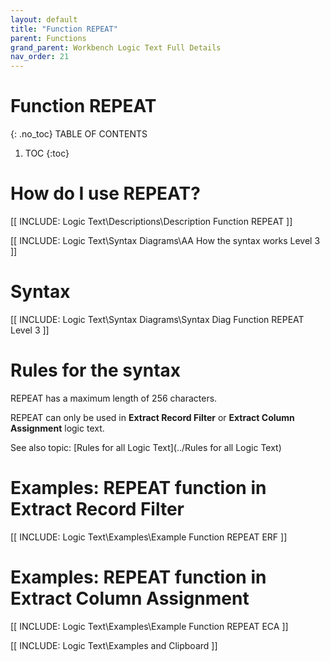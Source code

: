```yaml
---
layout: default
title: "Function REPEAT"
parent: Functions
grand_parent: Workbench Logic Text Full Details
nav_order: 21
---
```

# Function REPEAT
{: .no_toc}
TABLE OF CONTENTS 
1. TOC
{:toc}  

# How do I use REPEAT? 

[[ INCLUDE: Logic Text\Descriptions\Description Function REPEAT ]]

[[ INCLUDE: Logic Text\Syntax Diagrams\AA How the syntax works Level 3 ]]

# Syntax 

[[ INCLUDE: Logic Text\Syntax Diagrams\Syntax Diag Function REPEAT Level 3 ]]

# Rules for the syntax 

REPEAT has a maximum length of 256 characters.

REPEAT can only be used in **Extract Record Filter** or **Extract Column Assignment** logic text.

See also topic: [Rules for all Logic Text](../Rules for all Logic Text) 

# Examples: REPEAT function in Extract Record Filter 

[[ INCLUDE: Logic Text\Examples\Example Function REPEAT ERF ]]

# Examples: REPEAT function in Extract Column Assignment 

[[ INCLUDE: Logic Text\Examples\Example Function REPEAT ECA ]]

[[ INCLUDE: Logic Text\Examples and Clipboard ]]


